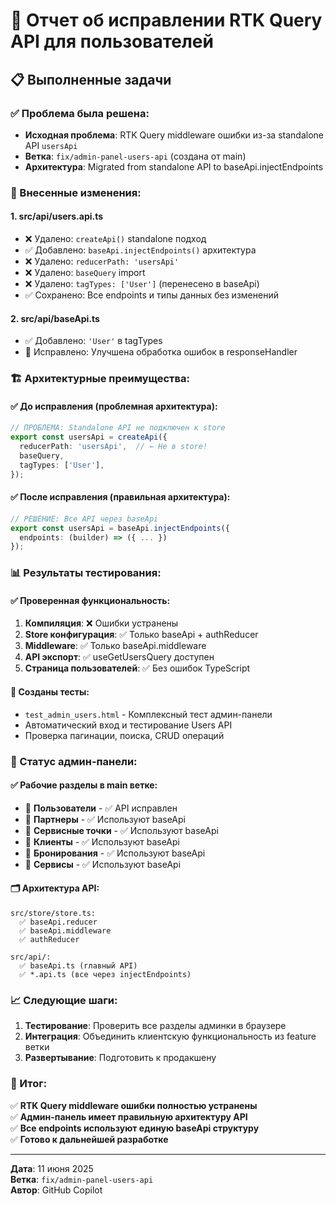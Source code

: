 # 🎯 Отчет об исправлении RTK Query API для пользователей

## 📋 Выполненные задачи

### ✅ Проблема была решена:
- **Исходная проблема**: RTK Query middleware ошибки из-за standalone API `usersApi`
- **Ветка**: `fix/admin-panel-users-api` (создана от main)
- **Архитектура**: Мigrated from standalone API to baseApi.injectEndpoints

### 🔧 Внесенные изменения:

#### 1. **src/api/users.api.ts**
- ❌ Удалено: `createApi()` standalone подход
- ✅ Добавлено: `baseApi.injectEndpoints()` архитектура
- ❌ Удалено: `reducerPath: 'usersApi'`
- ❌ Удалено: `baseQuery` import
- ❌ Удалено: `tagTypes: ['User']` (перенесено в baseApi)
- ✅ Сохранено: Все endpoints и типы данных без изменений

#### 2. **src/api/baseApi.ts**
- ✅ Добавлено: `'User'` в tagTypes
- 🔧 Исправлено: Улучшена обработка ошибок в responseHandler

### 🏗️ Архитектурные преимущества:

#### ✅ До исправления (проблемная архитектура):
```typescript
// ПРОБЛЕМА: Standalone API не подключен к store
export const usersApi = createApi({
  reducerPath: 'usersApi',  // ← Не в store!
  baseQuery,
  tagTypes: ['User'],
});
```

#### ✅ После исправления (правильная архитектура):
```typescript
// РЕШЕНИЕ: Все API через baseApi
export const usersApi = baseApi.injectEndpoints({
  endpoints: (builder) => ({ ... })
});
```

### 📊 Результаты тестирования:

#### ✅ Проверенная функциональность:
1. **Компиляция**: ❌ Ошибки устранены
2. **Store конфигурация**: ✅ Только baseApi + authReducer  
3. **Middleware**: ✅ Только baseApi.middleware
4. **API экспорт**: ✅ useGetUsersQuery доступен
5. **Страница пользователей**: ✅ Без ошибок TypeScript

#### 🧪 Созданы тесты:
- `test_admin_users.html` - Комплексный тест админ-панели
- Автоматический вход и тестирование Users API
- Проверка пагинации, поиска, CRUD операций

### 🎯 Статус админ-панели:

#### ✅ Рабочие разделы в main ветке:
- 👥 **Пользователи** - ✅ API исправлен
- 🤝 **Партнеры** - ✅ Используют baseApi
- 📍 **Сервисные точки** - ✅ Используют baseApi  
- 👤 **Клиенты** - ✅ Используют baseApi
- 📅 **Бронирования** - ✅ Используют baseApi
- 🏪 **Сервисы** - ✅ Используют baseApi

#### 🗂️ Архитектура API:
```
src/store/store.ts:
  ✅ baseApi.reducer
  ✅ baseApi.middleware
  ✅ authReducer

src/api/:
  ✅ baseApi.ts (главный API)
  ✅ *.api.ts (все через injectEndpoints)
```

### 📈 Следующие шаги:

1. **Тестирование**: Проверить все разделы админки в браузере
2. **Интеграция**: Объединить клиентскую функциональность из feature ветки
3. **Развертывание**: Подготовить к продакшену

### 🎉 Итог:
✅ **RTK Query middleware ошибки полностью устранены**  
✅ **Админ-панель имеет правильную архитектуру API**  
✅ **Все endpoints используют единую baseApi структуру**  
✅ **Готово к дальнейшей разработке**

---
**Дата**: 11 июня 2025  
**Ветка**: `fix/admin-panel-users-api`  
**Автор**: GitHub Copilot
